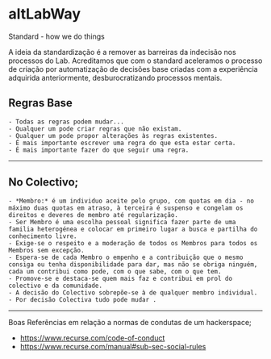 # altLabWay

Standard - how we do things

A ideia da standardização é a remover as barreiras da indecisão nos processos do Lab.
Acreditamos que com o standard aceleramos o processo de criação por automatização de decisões base criadas com a experiência adquirida anteriormente, desburocratizando processos mentais.

## Regras Base
	- Todas as regras podem mudar...
	- Qualquer um pode criar regras que não existam.
	- Qualquer um pode propor alterações às regras existentes.
	- É mais importante escrever uma regra do que esta estar certa.  
	- É mais importante fazer do que seguir uma regra.

---

## No Colectivo;
	- *Membro:* é um individuo aceite pelo grupo, com quotas em dia - no máximo duas quotas em atraso, à terceira é suspenso e congelam os direitos e deveres de membro até regularização.
	- Ser Membro é uma escolha pessoal significa fazer parte de uma familia heterogénea e colocar em primeiro lugar a busca e partilha do conhecimento livre.
	- Exige-se o respeito e a moderação de todos os Membros para todos os Membros sem excepção.
	- Espera-se de cada Membro o empenho e a contribuição que o mesmo consiga ou tenha disponibilidade para dar, mas não se obriga ninguém, cada um contribui como pode, com o que sabe, com o que tem.
	- Promove-se e destaca-se quem mais faz e contribui em prol do colectivo e da comunidade.
	- A decisão do Colectivo sobrepõe-se à de qualquer membro individual.
	- Por decisão Colectiva tudo pode mudar .


----
Boas Referências em relação a normas de condutas de um hackerspace;

- https://www.recurse.com/code-of-conduct
- https://www.recurse.com/manual#sub-sec-social-rules
